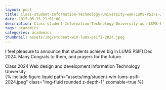 ```yaml
---
layout: post
title: Class-student-Information-Technology-University-won-LUMS-PSIFI-2024
date: 2015-05-15 21:01:00
description: Class-student-Information-Technology-University-won-LUMS-PSIFI-2024
tags: academics
categories: academics
thumbnail: assets/img/student-win-lums-psifi-2024.jpeg
---
```


I feel pleasure to announce that students achieve big in LUMS PSIFI Dec 2024. Many Congrats to them, and prayers for the future.

<div class="caption">
    Class 2024 Web design and development Information Technology University
</div>

<div class="row mt-3">
    <div class="col-sm mt-3 mt-md-0">
        {% include figure.liquid path="assets/img/student-win-lums-psifi-2024.jpeg" class="img-fluid rounded z-depth-1" zoomable=true %}
    </div>
</div>
